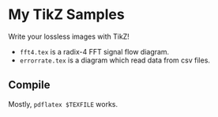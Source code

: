 # My TikZ Samples

Write your lossless images with TikZ!

- `fft4.tex` is a radix-4 FFT signal flow diagram.
- `errorrate.tex` is a diagram which read data from csv files.

## Compile

Mostly, `pdflatex $TEXFILE` works.